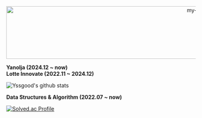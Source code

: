 <div align="center">
 <img src="https://github.com/backtony/backtony.github.io/blob/master/assets/img/readmelogo.gif" alt="my-logo" height="140" width="1000">
</div>

**Yanolja (2024.12 ~ now)** <br>
**Lotte Innovate (2022.11 ~ 2024.12)**  

![Yssgood's github stats](https://github-readme-stats-sigma-five.vercel.app/api?username=yssgood&show_icons=true&theme=merko)


 **Data Structures & Algorithm (2022.07 ~ now)**
 
 [![Solved.ac Profile](http://mazassumnida.wtf/api/generate_badge?boj=yssgood9708)](https://solved.ac/yssgood9708)
